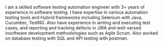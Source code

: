 I am a skilled software testing automation engineer with 3+ years of experience in software testing. 
I have expertise in various automation testing tools and Hybrid frameworks including Selenium with Java, Cucumber, TestNG. 
Also have experience in writing and executing test cases, and reporting and tracking defects in JIRA and well-versed insoftware development methodologies such as Agile Scrum. 
Also worked on database testing with SQL and API testing with postman.
